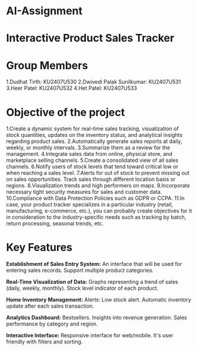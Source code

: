 # AI-Assignment
# Interactive Product Sales Tracker
# Group Members
1.Dudhat Tirth: KU2407U530
2.Dwivedi Palak Sunilkumar: KU2407U531
3.Heer Patel: KU2407U532
4.Het Patel: KU2407U533
# Objective of the project
1.Create a dynamic system for real-time sales tracking, visualization of stock quantities, updates on the inventory status, and analytical insights regarding product sales. 
2.Automatically generate sales reports at daily, weekly, or monthly intervals. 
3.Summarize them as a review for the management. 
4.Integrate sales data from online, physical store, and marketplace selling channels. 
5.Create a consolidated view of all sales channels. 
6.Notify users of stock levels that tend toward critical low or when reaching a sales level. 
7.Alerts for out of stock to prevent missing out on sales opportunities. Track sales through different location basis or regions. 
8.Visualization trends and high performers on maps. 
9.Incorporate necessary tight security measures for sales and customer data. 
10.Compliance with Data Protection Policies such as GDPR or CCPA.
11.In case, your product tracker specializes in a particular industry (retail, manufacturing, e-commerce, etc.), you can probably create objectives for it in consideration to the industry-specific needs such as tracking by batch, return processing, seasonal trends, etc.
# Key Features
**Establishment of Sales Entry System:**
An interface that will be used for entering sales records. 
Support multiple product categories. 

**Real-Time Visualization of Data:**
Graphs representing a trend of sales (daily, weekly, monthly). 
Stock level indicator of each product.

**Home Inventory Management:**
Alerts: 
Low stock alert. 
Automatic inventory update after each sales transaction.

**Analytics Dashboard:**
Bestsellers. 
Insights into revenue generation. 
Sales performance by category and region.

**Interactive Interface:**
Responsive interface for web/mobile. 
It's user friendly with filters and sorting.
